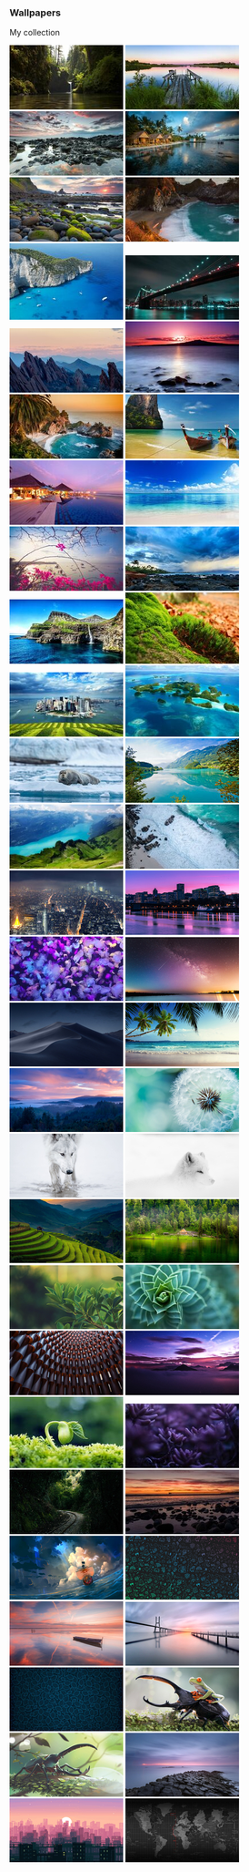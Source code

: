 ### Wallpapers
My collection

[![205696.jpg](https://raw.githubusercontent.com/itachi1621/Wallpapers/master/thumbnails/205696.jpg)](https://raw.githubusercontent.com/itachi1621/Wallpapers/master/wallpaper/205696.jpg)
[![217944.jpg](https://raw.githubusercontent.com/itachi1621/Wallpapers/master/thumbnails/217944.jpg)](https://raw.githubusercontent.com/itachi1621/Wallpapers/master/wallpaper/217944.jpg)
[![2743.jpg](https://raw.githubusercontent.com/itachi1621/Wallpapers/master/thumbnails/2743.jpg)](https://raw.githubusercontent.com/itachi1621/Wallpapers/master/wallpaper/2743.jpg)
[![2746.jpg](https://raw.githubusercontent.com/itachi1621/Wallpapers/master/thumbnails/2746.jpg)](https://raw.githubusercontent.com/itachi1621/Wallpapers/master/wallpaper/2746.jpg)
[![2772.jpg](https://raw.githubusercontent.com/itachi1621/Wallpapers/master/thumbnails/2772.jpg)](https://raw.githubusercontent.com/itachi1621/Wallpapers/master/wallpaper/2772.jpg)
[![31197.jpg](https://raw.githubusercontent.com/itachi1621/Wallpapers/master/thumbnails/31197.jpg)](https://raw.githubusercontent.com/itachi1621/Wallpapers/master/wallpaper/31197.jpg)
[![42042 (1).jpg](https://raw.githubusercontent.com/itachi1621/Wallpapers/master/thumbnails/42042%20(1).jpg)](https://raw.githubusercontent.com/itachi1621/Wallpapers/master/wallpaper/42042%20(1).jpg)
[![4K-Bridge-Night-City-Lights-Wallpaper-3840x2160.jpg](https://raw.githubusercontent.com/itachi1621/Wallpapers/master/thumbnails/4K-Bridge-Night-City-Lights-Wallpaper-3840x2160.jpg)](https://raw.githubusercontent.com/itachi1621/Wallpapers/master/wallpaper/4K-Bridge-Night-City-Lights-Wallpaper-3840x2160.jpg)
[![4K-Mountains-Rocks-Landscape-Wallpaper-3840x2160.jpg](https://raw.githubusercontent.com/itachi1621/Wallpapers/master/thumbnails/4K-Mountains-Rocks-Landscape-Wallpaper-3840x2160.jpg)](https://raw.githubusercontent.com/itachi1621/Wallpapers/master/wallpaper/4K-Mountains-Rocks-Landscape-Wallpaper-3840x2160.jpg)
[![677363.jpg](https://raw.githubusercontent.com/itachi1621/Wallpapers/master/thumbnails/677363.jpg)](https://raw.githubusercontent.com/itachi1621/Wallpapers/master/wallpaper/677363.jpg)
[![713277.jpg](https://raw.githubusercontent.com/itachi1621/Wallpapers/master/thumbnails/713277.jpg)](https://raw.githubusercontent.com/itachi1621/Wallpapers/master/wallpaper/713277.jpg)
[![713287.jpg](https://raw.githubusercontent.com/itachi1621/Wallpapers/master/thumbnails/713287.jpg)](https://raw.githubusercontent.com/itachi1621/Wallpapers/master/wallpaper/713287.jpg)
[![713311.jpg](https://raw.githubusercontent.com/itachi1621/Wallpapers/master/thumbnails/713311.jpg)](https://raw.githubusercontent.com/itachi1621/Wallpapers/master/wallpaper/713311.jpg)
[![713336.jpg](https://raw.githubusercontent.com/itachi1621/Wallpapers/master/thumbnails/713336.jpg)](https://raw.githubusercontent.com/itachi1621/Wallpapers/master/wallpaper/713336.jpg)
[![713409.jpg](https://raw.githubusercontent.com/itachi1621/Wallpapers/master/thumbnails/713409.jpg)](https://raw.githubusercontent.com/itachi1621/Wallpapers/master/wallpaper/713409.jpg)
[![713418.jpg](https://raw.githubusercontent.com/itachi1621/Wallpapers/master/thumbnails/713418.jpg)](https://raw.githubusercontent.com/itachi1621/Wallpapers/master/wallpaper/713418.jpg)
[![82317.jpg](https://raw.githubusercontent.com/itachi1621/Wallpapers/master/thumbnails/82317.jpg)](https://raw.githubusercontent.com/itachi1621/Wallpapers/master/wallpaper/82317.jpg)
[![82324.jpg](https://raw.githubusercontent.com/itachi1621/Wallpapers/master/thumbnails/82324.jpg)](https://raw.githubusercontent.com/itachi1621/Wallpapers/master/wallpaper/82324.jpg)
[![82330.jpg](https://raw.githubusercontent.com/itachi1621/Wallpapers/master/thumbnails/82330.jpg)](https://raw.githubusercontent.com/itachi1621/Wallpapers/master/wallpaper/82330.jpg)
[![82350.jpg](https://raw.githubusercontent.com/itachi1621/Wallpapers/master/thumbnails/82350.jpg)](https://raw.githubusercontent.com/itachi1621/Wallpapers/master/wallpaper/82350.jpg)
[![animal_seal_4k_5k_hd_animals-3840x2160.jpg](https://raw.githubusercontent.com/itachi1621/Wallpapers/master/thumbnails/animal_seal_4k_5k_hd_animals-3840x2160.jpg)](https://raw.githubusercontent.com/itachi1621/Wallpapers/master/wallpaper/animal_seal_4k_5k_hd_animals-3840x2160.jpg)
[![Beautiful-Lake-4K-Wallpaper-3840x2160.jpg](https://raw.githubusercontent.com/itachi1621/Wallpapers/master/thumbnails/Beautiful-Lake-4K-Wallpaper-3840x2160.jpg)](https://raw.githubusercontent.com/itachi1621/Wallpapers/master/wallpaper/Beautiful-Lake-4K-Wallpaper-3840x2160.jpg)
[![Beautiful-Landscape-4K-Wallpaper-3840x2160.jpg](https://raw.githubusercontent.com/itachi1621/Wallpapers/master/thumbnails/Beautiful-Landscape-4K-Wallpaper-3840x2160.jpg)](https://raw.githubusercontent.com/itachi1621/Wallpapers/master/wallpaper/Beautiful-Landscape-4K-Wallpaper-3840x2160.jpg)
[![brown_rocks_on_white_sand_beach_4k_5k_hd-3840x2160.jpg](https://raw.githubusercontent.com/itachi1621/Wallpapers/master/thumbnails/brown_rocks_on_white_sand_beach_4k_5k_hd-3840x2160.jpg)](https://raw.githubusercontent.com/itachi1621/Wallpapers/master/wallpaper/brown_rocks_on_white_sand_beach_4k_5k_hd-3840x2160.jpg)
[![City-Night-4K-Wallpaper-3840x2160.jpg](https://raw.githubusercontent.com/itachi1621/Wallpapers/master/thumbnails/City-Night-4K-Wallpaper-3840x2160.jpg)](https://raw.githubusercontent.com/itachi1621/Wallpapers/master/wallpaper/City-Night-4K-Wallpaper-3840x2160.jpg)
[![cityscape_purple_sunset_5k.jpg](https://raw.githubusercontent.com/itachi1621/Wallpapers/master/thumbnails/cityscape_purple_sunset_5k.jpg)](https://raw.githubusercontent.com/itachi1621/Wallpapers/master/wallpaper/cityscape_purple_sunset_5k.jpg)
[![colorful_jellyfishes_4k-3840x2160.jpg](https://raw.githubusercontent.com/itachi1621/Wallpapers/master/thumbnails/colorful_jellyfishes_4k-3840x2160.jpg)](https://raw.githubusercontent.com/itachi1621/Wallpapers/master/wallpaper/colorful_jellyfishes_4k-3840x2160.jpg)
[![download (10).jpeg](https://raw.githubusercontent.com/itachi1621/Wallpapers/master/thumbnails/download%20(10).jpeg)](https://raw.githubusercontent.com/itachi1621/Wallpapers/master/wallpaper/download%20(10).jpeg)
[![download (11).jpeg](https://raw.githubusercontent.com/itachi1621/Wallpapers/master/thumbnails/download%20(11).jpeg)](https://raw.githubusercontent.com/itachi1621/Wallpapers/master/wallpaper/download%20(11).jpeg)
[![download (15).jpeg](https://raw.githubusercontent.com/itachi1621/Wallpapers/master/thumbnails/download%20(15).jpeg)](https://raw.githubusercontent.com/itachi1621/Wallpapers/master/wallpaper/download%20(15).jpeg)
[![download (16).jpeg](https://raw.githubusercontent.com/itachi1621/Wallpapers/master/thumbnails/download%20(16).jpeg)](https://raw.githubusercontent.com/itachi1621/Wallpapers/master/wallpaper/download%20(16).jpeg)
[![download (1).jpeg](https://raw.githubusercontent.com/itachi1621/Wallpapers/master/thumbnails/download%20(1).jpeg)](https://raw.githubusercontent.com/itachi1621/Wallpapers/master/wallpaper/download%20(1).jpeg)
[![download (20).jpeg](https://raw.githubusercontent.com/itachi1621/Wallpapers/master/thumbnails/download%20(20).jpeg)](https://raw.githubusercontent.com/itachi1621/Wallpapers/master/wallpaper/download%20(20).jpeg)
[![download (21).jpeg](https://raw.githubusercontent.com/itachi1621/Wallpapers/master/thumbnails/download%20(21).jpeg)](https://raw.githubusercontent.com/itachi1621/Wallpapers/master/wallpaper/download%20(21).jpeg)
[![download (4).jpeg](https://raw.githubusercontent.com/itachi1621/Wallpapers/master/thumbnails/download%20(4).jpeg)](https://raw.githubusercontent.com/itachi1621/Wallpapers/master/wallpaper/download%20(4).jpeg)
[![download (5).jpeg](https://raw.githubusercontent.com/itachi1621/Wallpapers/master/thumbnails/download%20(5).jpeg)](https://raw.githubusercontent.com/itachi1621/Wallpapers/master/wallpaper/download%20(5).jpeg)
[![download (6).jpeg](https://raw.githubusercontent.com/itachi1621/Wallpapers/master/thumbnails/download%20(6).jpeg)](https://raw.githubusercontent.com/itachi1621/Wallpapers/master/wallpaper/download%20(6).jpeg)
[![macro_plants_succulent_depth_of_field_nature_leaves_4k_hd-3840x2160.jpg](https://raw.githubusercontent.com/itachi1621/Wallpapers/master/thumbnails/macro_plants_succulent_depth_of_field_nature_leaves_4k_hd-3840x2160.jpg)](https://raw.githubusercontent.com/itachi1621/Wallpapers/master/wallpaper/macro_plants_succulent_depth_of_field_nature_leaves_4k_hd-3840x2160.jpg)
[![modern_architecture_4k_2 (2).jpg](https://raw.githubusercontent.com/itachi1621/Wallpapers/master/thumbnails/modern_architecture_4k_2%20(2).jpg)](https://raw.githubusercontent.com/itachi1621/Wallpapers/master/wallpaper/modern_architecture_4k_2%20(2).jpg)
[![mountains_sunset_landscape_4k.jpg](https://raw.githubusercontent.com/itachi1621/Wallpapers/master/thumbnails/mountains_sunset_landscape_4k.jpg)](https://raw.githubusercontent.com/itachi1621/Wallpapers/master/wallpaper/mountains_sunset_landscape_4k.jpg)
[![nature-landscape-green-plants-wallpaper-preview.jpg](https://raw.githubusercontent.com/itachi1621/Wallpapers/master/thumbnails/nature-landscape-green-plants-wallpaper-preview.jpg)](https://raw.githubusercontent.com/itachi1621/Wallpapers/master/wallpaper/nature-landscape-green-plants-wallpaper-preview.jpg)
[![purple_petaled_flower_4k_hd-3840x2160.jpg](https://raw.githubusercontent.com/itachi1621/Wallpapers/master/thumbnails/purple_petaled_flower_4k_hd-3840x2160.jpg)](https://raw.githubusercontent.com/itachi1621/Wallpapers/master/wallpaper/purple_petaled_flower_4k_hd-3840x2160.jpg)
[![railroad_tracks_on_a_mountain_path_4k.jpg](https://raw.githubusercontent.com/itachi1621/Wallpapers/master/thumbnails/railroad_tracks_on_a_mountain_path_4k.jpg)](https://raw.githubusercontent.com/itachi1621/Wallpapers/master/wallpaper/railroad_tracks_on_a_mountain_path_4k.jpg)
[![sunset_bridge_sea_rocks_clouds_4k_hd-3840x2160.jpg](https://raw.githubusercontent.com/itachi1621/Wallpapers/master/thumbnails/sunset_bridge_sea_rocks_clouds_4k_hd-3840x2160.jpg)](https://raw.githubusercontent.com/itachi1621/Wallpapers/master/wallpaper/sunset_bridge_sea_rocks_clouds_4k_hd-3840x2160.jpg)
[![wallpaperflare.com_wallpaper (12).jpg](https://raw.githubusercontent.com/itachi1621/Wallpapers/master/thumbnails/wallpaperflare.com_wallpaper%20(12).jpg)](https://raw.githubusercontent.com/itachi1621/Wallpapers/master/wallpaper/wallpaperflare.com_wallpaper%20(12).jpg)
[![wallpaperflare.com_wallpaper (1).jpg](https://raw.githubusercontent.com/itachi1621/Wallpapers/master/thumbnails/wallpaperflare.com_wallpaper%20(1).jpg)](https://raw.githubusercontent.com/itachi1621/Wallpapers/master/wallpaper/wallpaperflare.com_wallpaper%20(1).jpg)
[![wallpaperflare.com_wallpaper (22).jpg](https://raw.githubusercontent.com/itachi1621/Wallpapers/master/thumbnails/wallpaperflare.com_wallpaper%20(22).jpg)](https://raw.githubusercontent.com/itachi1621/Wallpapers/master/wallpaper/wallpaperflare.com_wallpaper%20(22).jpg)
[![wallpaperflare.com_wallpaper (27).jpg](https://raw.githubusercontent.com/itachi1621/Wallpapers/master/thumbnails/wallpaperflare.com_wallpaper%20(27).jpg)](https://raw.githubusercontent.com/itachi1621/Wallpapers/master/wallpaper/wallpaperflare.com_wallpaper%20(27).jpg)
[![wallpaperflare.com_wallpaper (2).jpg](https://raw.githubusercontent.com/itachi1621/Wallpapers/master/thumbnails/wallpaperflare.com_wallpaper%20(2).jpg)](https://raw.githubusercontent.com/itachi1621/Wallpapers/master/wallpaper/wallpaperflare.com_wallpaper%20(2).jpg)
[![wallpaperflare.com_wallpaper (34).jpg](https://raw.githubusercontent.com/itachi1621/Wallpapers/master/thumbnails/wallpaperflare.com_wallpaper%20(34).jpg)](https://raw.githubusercontent.com/itachi1621/Wallpapers/master/wallpaper/wallpaperflare.com_wallpaper%20(34).jpg)
[![wallpaperflare.com_wallpaper (35).jpg](https://raw.githubusercontent.com/itachi1621/Wallpapers/master/thumbnails/wallpaperflare.com_wallpaper%20(35).jpg)](https://raw.githubusercontent.com/itachi1621/Wallpapers/master/wallpaper/wallpaperflare.com_wallpaper%20(35).jpg)
[![wallpaperflare.com_wallpaper (37).jpg](https://raw.githubusercontent.com/itachi1621/Wallpapers/master/thumbnails/wallpaperflare.com_wallpaper%20(37).jpg)](https://raw.githubusercontent.com/itachi1621/Wallpapers/master/wallpaper/wallpaperflare.com_wallpaper%20(37).jpg)
[![wallpaperflare.com_wallpaper (7).jpg](https://raw.githubusercontent.com/itachi1621/Wallpapers/master/thumbnails/wallpaperflare.com_wallpaper%20(7).jpg)](https://raw.githubusercontent.com/itachi1621/Wallpapers/master/wallpaper/wallpaperflare.com_wallpaper%20(7).jpg)
[![wallpaperflare.com_wallpaper.jpg](https://raw.githubusercontent.com/itachi1621/Wallpapers/master/thumbnails/wallpaperflare.com_wallpaper.jpg)](https://raw.githubusercontent.com/itachi1621/Wallpapers/master/wallpaper/wallpaperflare.com_wallpaper.jpg)
